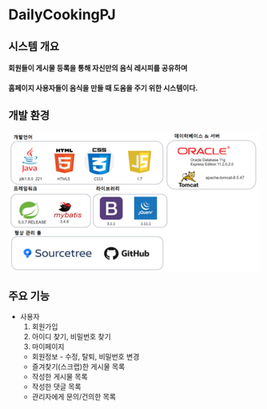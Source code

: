 # DailyCookingPJ
## 시스템 개요
#### 회원들이 게시물 등록을 통해 자신만의 음식 레시피를 공유하며
#### 홈페이지 사용자들이 음식을 만들 때 도움을 주기 위한 시스템이다.

## 개발 환경

![ex_screenshot](./src/main/webapp/resources/images/개발환경.png)

## 주요 기능
- 사용자
  1. 회원가입
  1. 아이디 찾기, 비밀번호 찾기
  1. 마이페이지
    - 회원정보 - 수정, 탈퇴, 비밀번호 변경
    - 즐겨찾기(스크랩)한 게시물 목록
    - 작성한 게시물 목록
    - 작성한 댓글 목록
    - 관리자에게 문의/건의한 목록
